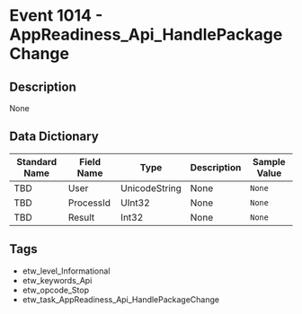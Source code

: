 # Event 1014 - AppReadiness_Api_HandlePackageChange

## Description
None

## Data Dictionary
|Standard Name|Field Name|Type|Description|Sample Value|
|---|---|---|---|---|
|TBD|User|UnicodeString|None|`None`|
|TBD|ProcessId|UInt32|None|`None`|
|TBD|Result|Int32|None|`None`|

## Tags
* etw_level_Informational
* etw_keywords_Api
* etw_opcode_Stop
* etw_task_AppReadiness_Api_HandlePackageChange